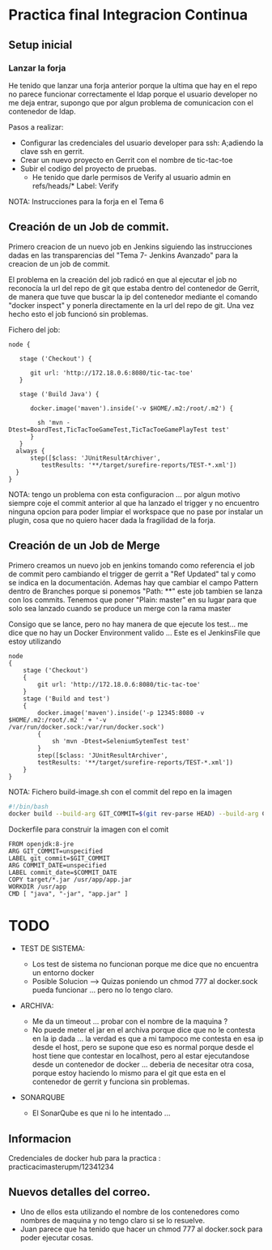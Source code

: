 # Practica final Integracion Continua

## Setup inicial

### Lanzar la forja
 He tenido que lanzar una forja anterior porque la ultima que hay en el repo no parece funcionar correctamente el ldap porque el usuario developer no me deja entrar, supongo que por algun problema de comunicacion con el contenedor de ldap.
 
 Pasos a realizar:
 
- Configurar las credenciales del usuario developer para ssh: A;adiendo la clave ssh en gerrit.
- Crear un nuevo proyecto en Gerrit con el nombre de tic-tac-toe
- Subir el codigo del proyecto de pruebas.
    - He tenido que darle permisos de Verify al usuario admin en refs/heads/* Label: Verify

NOTA: Instrucciones para la forja en el Tema 6
## Creación de un Job de commit.

Primero creacion de un nuevo job en Jenkins siguiendo las instrucciones dadas en las transparencias del "Tema 7- Jenkins Avanzado" para la creacion de un job de commit.

El problema en la creación del job radicó en que al ejecutar el job no reconocía la url del repo de git que estaba dentro del contenedor de Gerrit, de manera que tuve que buscar la ip del contenedor mediante el comando "docker inspect" y ponerla directamente en la url del repo de git.
Una vez hecho esto el job funcionó sin problemas. 

Fichero del job:

```
node {
    
   stage ('Checkout') {
        
      git url: 'http://172.18.0.6:8080/tic-tac-toe'
   }

   stage ('Build Java') {

      docker.image('maven').inside('-v $HOME/.m2:/root/.m2') {

        sh 'mvn -Dtest=BoardTest,TicTacToeGameTest,TicTacToeGamePlayTest test'
      }
   }
  always {
      step([$class: 'JUnitResultArchiver', 
         testResults: '**/target/surefire-reports/TEST-*.xml'])
  }
}
```

NOTA: tengo un problema con esta configuracion ... por algun motivo siempre coje el commit anterior al que ha lanzado el trigger y no encuentro ninguna opcion para poder limpiar el workspace que no pase por instalar un plugin, cosa que no quiero hacer dada la fragilidad de la forja.


## Creación de un Job de Merge

Primero creamos un nuevo job en jenkins tomando como referencia el job de commit pero cambiando el trigger de gerrit a "Ref Updated" tal y como se indica en la documentación.
Ademas hay que cambiar el campo Pattern dentro de Branches porque si ponemos "Path: **" este job tambien se lanza con los commits. Tenemos que poner "Plain: master" en su lugar para que solo sea lanzado cuando se produce un merge con la rama master

Consigo que se lance, pero no hay manera de que ejecute los test... me dice que no hay un Docker Environment valido ... 
Este es el JenkinsFile que estoy utilizando

```
node 
{
    stage ('Checkout')
    {
        git url: 'http://172.18.0.6:8080/tic-tac-toe'
    }
    stage ('Build and test') 
    {
        docker.image('maven').inside('-p 12345:8080 -v $HOME/.m2:/root/.m2 ' + '-v /var/run/docker.sock:/var/run/docker.sock') 
        {
            sh 'mvn -Dtest=SeleniumSytemTest test'
        }
        step([$class: 'JUnitResultArchiver',
        testResults: '**/target/surefire-reports/TEST-*.xml'])
    }
}
```


NOTA: Fichero build-image.sh con el commit del repo en la imagen

```sh
#!/bin/bash
docker build --build-arg GIT_COMMIT=$(git rev-parse HEAD) --build-arg COMMIT_DATE=$(git log -1 --format=%cd --date=format:%Y-%m-%dT%H:%M:%S) -t micaelgallego/curso-ci-ejem2:latest .

```

Dockerfile para construir la imagen con el comit

```
FROM openjdk:8-jre
ARG GIT_COMMIT=unspecified
LABEL git_commit=$GIT_COMMIT
ARG COMMIT_DATE=unspecified
LABEL commit_date=$COMMIT_DATE
COPY target/*.jar /usr/app/app.jar
WORKDIR /usr/app
CMD [ "java", "-jar", "app.jar" ]
```


# TODO

* TEST DE SISTEMA:
  * Los test de sistema no funcionan porque me dice que no encuentra un entorno docker
  * Posible Solucion --> Quizas poniendo un chmod 777 al docker.sock pueda funcionar ... pero no lo tengo claro.
  
* ARCHIVA:
  * Me da un timeout ... probar con el nombre de la maquina ? 
  * No puede meter el jar en el archiva porque dice que no le contesta en la ip dada ... la verdad es que a mi tampoco me contesta en esa ip desde el host, pero se supone que eso es normal porque desde el host tiene que contestar en localhost, pero al estar ejecutandose desde un contenedor de docker ... deberia de necesitar otra cosa, porque estoy haciendo lo mismo para el git que esta en el contenedor de gerrit y funciona sin problemas.

* SONARQUBE
  * El SonarQube es que ni lo he intentado ...


## Informacion 
Credenciales de docker hub para la practica : practicacimasterupm/12341234


## Nuevos detalles del correo.
* Uno de ellos esta utilizando el nombre de los contenedores como nombres de maquina y no tengo claro si se lo resuelve.
* Juan parece que ha tenido que hacer un chmod 777 al docker.sock para poder ejecutar cosas.
